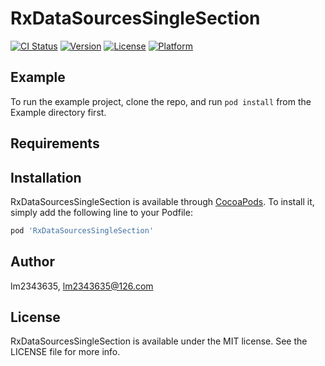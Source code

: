 # RxDataSourcesSingleSection

[![CI Status](https://img.shields.io/travis/lm2343635/RxDataSourcesSingleSection.svg?style=flat)](https://travis-ci.org/lm2343635/RxDataSourcesSingleSection)
[![Version](https://img.shields.io/cocoapods/v/RxDataSourcesSingleSection.svg?style=flat)](https://cocoapods.org/pods/RxDataSourcesSingleSection)
[![License](https://img.shields.io/cocoapods/l/RxDataSourcesSingleSection.svg?style=flat)](https://cocoapods.org/pods/RxDataSourcesSingleSection)
[![Platform](https://img.shields.io/cocoapods/p/RxDataSourcesSingleSection.svg?style=flat)](https://cocoapods.org/pods/RxDataSourcesSingleSection)

## Example

To run the example project, clone the repo, and run `pod install` from the Example directory first.

## Requirements

## Installation

RxDataSourcesSingleSection is available through [CocoaPods](https://cocoapods.org). To install
it, simply add the following line to your Podfile:

```ruby
pod 'RxDataSourcesSingleSection'
```

## Author

lm2343635, lm2343635@126.com

## License

RxDataSourcesSingleSection is available under the MIT license. See the LICENSE file for more info.
